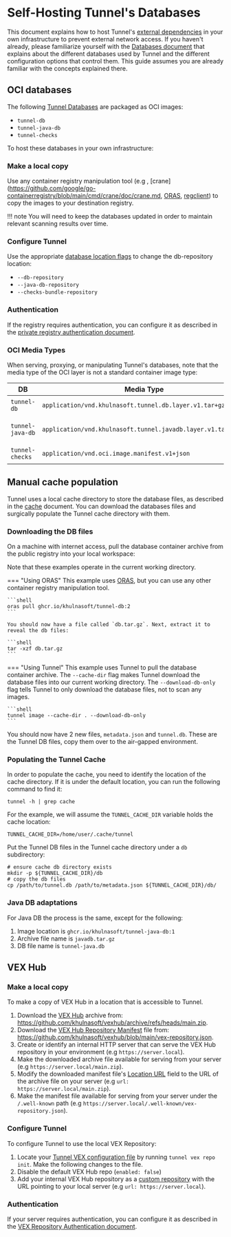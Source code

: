 # Self-Hosting Tunnel's Databases

This document explains how to host Tunnel's [external dependencies](./air-gap.md) in your own infrastructure to prevent external network access. If you haven't already, please familiarize yourself with the [Databases document](../configuration/db.md) that explains about the different databases used by Tunnel and the different configuration options that control them. This guide assumes you are already familiar with the concepts explained there.

## OCI databases

The following [Tunnel Databases](../configuration/db.md) are packaged as OCI images:

- `tunnel-db`
- `tunnel-java-db`
- `tunnel-checks`

To host these databases in your own infrastructure:

### Make a local copy

Use any container registry manipulation tool (e.g , [crane](https://github.com/google/go-containerregistry/blob/main/cmd/crane/doc/crane.md, [ORAS](https://oras.land), [regclient](https://github.com/regclient/regclient/tree/main)) to copy the images to your destination registry.

!!! note
You will need to keep the databases updated in order to maintain relevant scanning results over time.

### Configure Tunnel

Use the appropriate [database location flags](../configuration/db.md#database-locations) to change the db-repository location:

- `--db-repository`
- `--java-db-repository`
- `--checks-bundle-repository`

### Authentication

If the registry requires authentication, you can configure it as described in the [private registry authentication document](../advanced/private-registries/index.md).

### OCI Media Types

When serving, proxying, or manipulating Tunnel's databases, note that the media type of the OCI layer is not a standard container image type:

| DB               | Media Type                                                   | Reference                                                                      |
| ---------------- | ------------------------------------------------------------ | ------------------------------------------------------------------------------ |
| `tunnel-db`      | `application/vnd.khulnasoft.tunnel.db.layer.v1.tar+gzip`     | <https://go.khulnasoft.com/tunnel-db/pkgs/container/tunnel-db>                 |
| `tunnel-java-db` | `application/vnd.khulnasoft.tunnel.javadb.layer.v1.tar+gzip` | https://github.com/aquasecurity/trivy-java-db/pkgs/container/tunnel-java-db |
| `tunnel-checks`  | `application/vnd.oci.image.manifest.v1+json`                 | https://github.com/khulnasoft/tunnel-checks/pkgs/container/tunnel-checks       |

## Manual cache population

Tunnel uses a local cache directory to store the database files, as described in the [cache](../configuration/cache.md) document.
You can download the databases files and surgically populate the Tunnel cache directory with them.

### Downloading the DB files

On a machine with internet access, pull the database container archive from the public registry into your local workspace:

Note that these examples operate in the current working directory.

=== "Using ORAS"
This example uses [ORAS](https://oras.land), but you can use any other container registry manipulation tool.

    ```shell
    oras pull ghcr.io/khulnasoft/tunnel-db:2
    ```

    You should now have a file called `db.tar.gz`. Next, extract it to reveal the db files:

    ```shell
    tar -xzf db.tar.gz
    ```

=== "Using Tunnel"
This example uses Tunnel to pull the database container archive. The `--cache-dir` flag makes Tunnel download the database files into our current working directory. The `--download-db-only` flag tells Tunnel to only download the database files, not to scan any images.

    ```shell
    tunnel image --cache-dir . --download-db-only
    ```

You should now have 2 new files, `metadata.json` and `tunnel.db`. These are the Tunnel DB files, copy them over to the air-gapped environment.

### Populating the Tunnel Cache

In order to populate the cache, you need to identify the location of the cache directory. If it is under the default location, you can run the following command to find it:

```shell
tunnel -h | grep cache
```

For the example, we will assume the `TUNNEL_CACHE_DIR` variable holds the cache location:

```shell
TUNNEL_CACHE_DIR=/home/user/.cache/tunnel
```

Put the Tunnel DB files in the Tunnel cache directory under a `db` subdirectory:

```shell
# ensure cache db directory exists
mkdir -p ${TUNNEL_CACHE_DIR}/db
# copy the db files
cp /path/to/tunnel.db /path/to/metadata.json ${TUNNEL_CACHE_DIR}/db/
```

### Java DB adaptations

For Java DB the process is the same, except for the following:

1. Image location is `ghcr.io/khulnasoft/tunnel-java-db:1`
2. Archive file name is `javadb.tar.gz`
3. DB file name is `tunnel-java.db`

## VEX Hub

### Make a local copy

To make a copy of VEX Hub in a location that is accessible to Tunnel.

1. Download the [VEX Hub](https://github.com/khulnasoft/vexhub) archive from: <https://github.com/khulnasoft/vexhub/archive/refs/heads/main.zip>.
1. Download the [VEX Hub Repository Manifest](https://github.com/khulnasoft/vex-repo-spec#2-repository-manifest) file from: <https://github.com/khulnasoft/vexhub/blob/main/vex-repository.json>.
1. Create or identify an internal HTTP server that can serve the VEX Hub repository in your environment (e.g `https://server.local`).
1. Make the downloaded archive file available for serving from your server (e.g `https://server.local/main.zip`).
1. Modify the downloaded manifest file's [Location URL](https://github.com/khulnasoft/vex-repo-spec?tab=readme-ov-file#locations-subfields) field to the URL of the archive file on your server (e.g `url: https://server.local/main.zip`).
1. Make the manifest file available for serving from your server under the `/.well-known` path (e.g `https://server.local/.well-known/vex-repository.json`).

### Configure Tunnel

To configure Tunnel to use the local VEX Repository:

1. Locate your [Tunnel VEX configuration file](../supply-chain/vex/repo/#configuration-file) by running `tunnel vex repo init`. Make the following changes to the file.
1. Disable the default VEX Hub repo (`enabled: false`)
1. Add your internal VEX Hub repository as a [custom repository](../supply-chain/vex/repo/#custom-repositories) with the URL pointing to your local server (e.g `url: https://server.local`).

### Authentication

If your server requires authentication, you can configure it as described in the [VEX Repository Authentication document](../supply-chain/vex/repo/#authentication).
